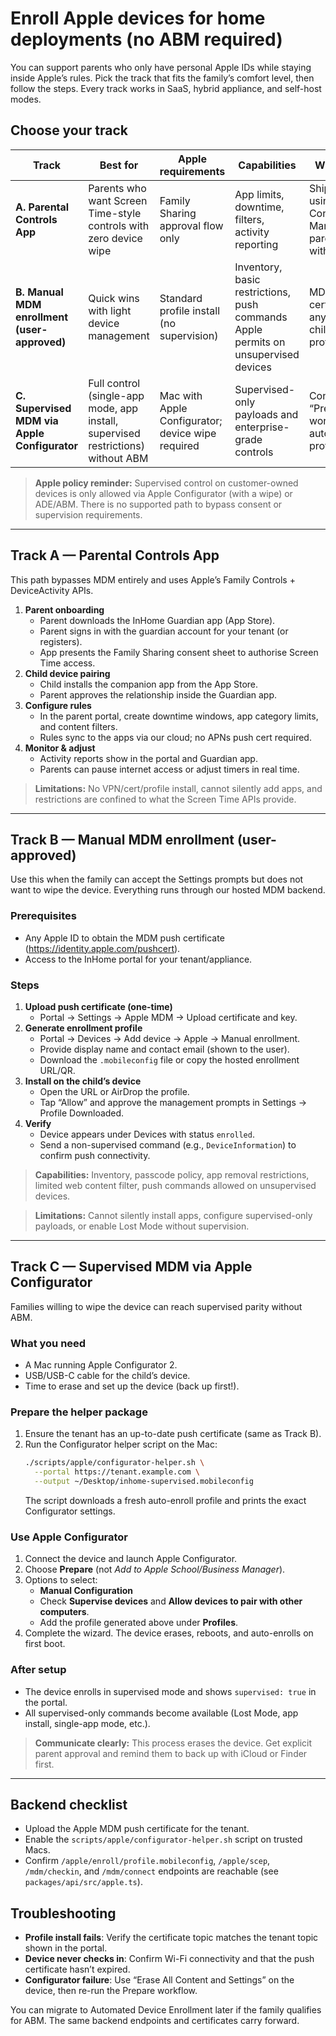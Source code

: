 # Enroll Apple devices for home deployments (no ABM required)

You can support parents who only have personal Apple IDs while staying inside Apple’s rules. Pick the track that fits the family’s comfort level, then follow the steps. Every track works in SaaS, hybrid appliance, and self-host modes.

## Choose your track

| Track | Best for | Apple requirements | Capabilities | What you need |
| --- | --- | --- | --- | --- |
| **A. Parental Controls App** | Parents who want Screen Time-style controls with zero device wipe | Family Sharing approval flow only | App limits, downtime, filters, activity reporting | Ship our iOS app using Family Controls + ManagedSettings; parent authorises with Apple ID |
| **B. Manual MDM enrollment (user-approved)** | Quick wins with light device management | Standard profile install (no supervision) | Inventory, basic restrictions, push commands Apple permits on unsupervised devices | MDM push certificate from any Apple ID; child approves profile |
| **C. Supervised MDM via Apple Configurator** | Full control (single-app mode, app install, supervised restrictions) without ABM | Mac with Apple Configurator; device wipe required | Supervised-only payloads and enterprise-grade controls | Configurator “Prepare” workflow + our auto-enroll profile helper |

> **Apple policy reminder:** Supervised control on customer-owned devices is only allowed via Apple Configurator (with a wipe) or ADE/ABM. There is no supported path to bypass consent or supervision requirements.

---

## Track A — Parental Controls App

This path bypasses MDM entirely and uses Apple’s Family Controls + DeviceActivity APIs.

1. **Parent onboarding**
   - Parent downloads the InHome Guardian app (App Store).
   - Parent signs in with the guardian account for your tenant (or registers).
   - App presents the Family Sharing consent sheet to authorise Screen Time access.
2. **Child device pairing**
   - Child installs the companion app from the App Store.
   - Parent approves the relationship inside the Guardian app.
3. **Configure rules**
   - In the parent portal, create downtime windows, app category limits, and content filters.
   - Rules sync to the apps via our cloud; no APNs push cert required.
4. **Monitor & adjust**
   - Activity reports show in the portal and Guardian app.
   - Parents can pause internet access or adjust timers in real time.

> **Limitations:** No VPN/cert/profile install, cannot silently add apps, and restrictions are confined to what the Screen Time APIs provide.

---

## Track B — Manual MDM enrollment (user-approved)

Use this when the family can accept the Settings prompts but does not want to wipe the device. Everything runs through our hosted MDM backend.

### Prerequisites
- Any Apple ID to obtain the MDM push certificate (https://identity.apple.com/pushcert).
- Access to the InHome portal for your tenant/appliance.

### Steps
1. **Upload push certificate (one-time)**
   - Portal → Settings → Apple MDM → Upload certificate and key.
2. **Generate enrollment profile**
   - Portal → Devices → Add device → Apple → Manual enrollment.
   - Provide display name and contact email (shown to the user).
   - Download the `.mobileconfig` file or copy the hosted enrollment URL/QR.
3. **Install on the child’s device**
   - Open the URL or AirDrop the profile.
   - Tap “Allow” and approve the management prompts in Settings → Profile Downloaded.
4. **Verify**
   - Device appears under Devices with status `enrolled`.
   - Send a non-supervised command (e.g., `DeviceInformation`) to confirm push connectivity.

> **Capabilities:** Inventory, passcode policy, app removal restrictions, limited web content filter, push commands allowed on unsupervised devices.

> **Limitations:** Cannot silently install apps, configure supervised-only payloads, or enable Lost Mode without supervision.

---

## Track C — Supervised MDM via Apple Configurator

Families willing to wipe the device can reach supervised parity without ABM.

### What you need
- A Mac running Apple Configurator 2.
- USB/USB-C cable for the child’s device.
- Time to erase and set up the device (back up first!).

### Prepare the helper package
1. Ensure the tenant has an up-to-date push certificate (same as Track B).
2. Run the Configurator helper script on the Mac:
   ```bash
   ./scripts/apple/configurator-helper.sh \
     --portal https://tenant.example.com \
     --output ~/Desktop/inhome-supervised.mobileconfig
   ```
   The script downloads a fresh auto-enroll profile and prints the exact Configurator settings.

### Use Apple Configurator
1. Connect the device and launch Apple Configurator.
2. Choose **Prepare** (not *Add to Apple School/Business Manager*).
3. Options to select:
   - **Manual Configuration**
   - Check **Supervise devices** and **Allow devices to pair with other computers**.
   - Add the profile generated above under **Profiles**.
4. Complete the wizard. The device erases, reboots, and auto-enrolls on first boot.

### After setup
- The device enrolls in supervised mode and shows `supervised: true` in the portal.
- All supervised-only commands become available (Lost Mode, app install, single-app mode, etc.).

> **Communicate clearly:** This process erases the device. Get explicit parent approval and remind them to back up with iCloud or Finder first.

---

## Backend checklist
- Upload the Apple MDM push certificate for the tenant.
- Enable the `scripts/apple/configurator-helper.sh` script on trusted Macs.
- Confirm `/apple/enroll/profile.mobileconfig`, `/apple/scep`, `/mdm/checkin`, and `/mdm/connect` endpoints are reachable (see `packages/api/src/apple.ts`).

## Troubleshooting
- **Profile install fails**: Verify the certificate topic matches the tenant topic shown in the portal.
- **Device never checks in**: Confirm Wi-Fi connectivity and that the push certificate hasn’t expired.
- **Configurator failure**: Use “Erase All Content and Settings” on the device, then re-run the Prepare workflow.

You can migrate to Automated Device Enrollment later if the family qualifies for ABM. The same backend endpoints and certificates carry forward.

